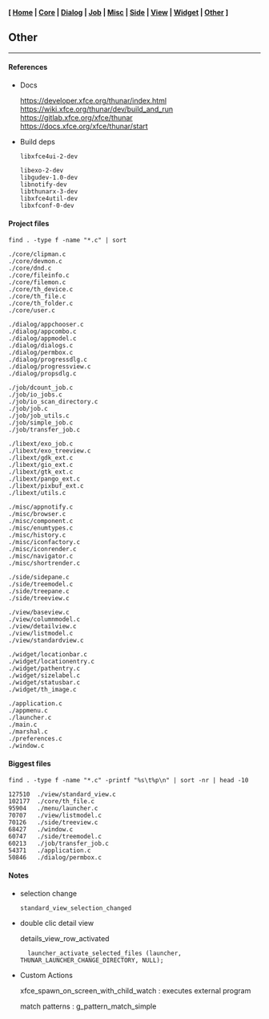 **[ [Home](00-Home.html) | [Core](01-Core.html) | [Dialog](02-Dialog.html) | [Job](03-Job.html) | [Misc](05-Misc.html) | [Side](06-Side.html) | [View](07-View.html) | [Widget](08-Widget.html) | [Other](99-Other.html) ]**

## Other

---

#### References

* Docs
    
    https://developer.xfce.org/thunar/index.html  
    https://wiki.xfce.org/thunar/dev/build_and_run  
    https://gitlab.xfce.org/xfce/thunar  
    https://docs.xfce.org/xfce/thunar/start  

* Build deps
    
    ```
    libxfce4ui-2-dev
    
    libexo-2-dev
    libgudev-1.0-dev
    libnotify-dev
    libthunarx-3-dev
    libxfce4util-dev
    libxfconf-0-dev
    ```


#### Project files

```
find . -type f -name "*.c" | sort

./core/clipman.c
./core/devmon.c
./core/dnd.c
./core/fileinfo.c
./core/filemon.c
./core/th_device.c
./core/th_file.c
./core/th_folder.c
./core/user.c

./dialog/appchooser.c
./dialog/appcombo.c
./dialog/appmodel.c
./dialog/dialogs.c
./dialog/permbox.c
./dialog/progressdlg.c
./dialog/progressview.c
./dialog/propsdlg.c

./job/dcount_job.c
./job/io_jobs.c
./job/io_scan_directory.c
./job/job.c
./job/job_utils.c
./job/simple_job.c
./job/transfer_job.c

./libext/exo_job.c
./libext/exo_treeview.c
./libext/gdk_ext.c
./libext/gio_ext.c
./libext/gtk_ext.c
./libext/pango_ext.c
./libext/pixbuf_ext.c
./libext/utils.c

./misc/appnotify.c
./misc/browser.c
./misc/component.c
./misc/enumtypes.c
./misc/history.c
./misc/iconfactory.c
./misc/iconrender.c
./misc/navigator.c
./misc/shortrender.c

./side/sidepane.c
./side/treemodel.c
./side/treepane.c
./side/treeview.c

./view/baseview.c
./view/columnmodel.c
./view/detailview.c
./view/listmodel.c
./view/standardview.c

./widget/locationbar.c
./widget/locationentry.c
./widget/pathentry.c
./widget/sizelabel.c
./widget/statusbar.c
./widget/th_image.c

./application.c
./appmenu.c
./launcher.c
./main.c
./marshal.c
./preferences.c
./window.c
```


#### Biggest files

```
find . -type f -name "*.c" -printf "%s\t%p\n" | sort -nr | head -10

127510	./view/standard_view.c
102177	./core/th_file.c
95904	./menu/launcher.c
70707	./view/listmodel.c
70126	./side/treeview.c
68427	./window.c
60747	./side/treemodel.c
60213	./job/transfer_job.c
54371	./application.c
50846	./dialog/permbox.c
```


#### Notes

* selection change
    
    `standard_view_selection_changed`

* double clic detail view

    details_view_row_activated

        launcher_activate_selected_files (launcher, THUNAR_LAUNCHER_CHANGE_DIRECTORY, NULL);

* Custom Actions

    xfce_spawn_on_screen_with_child_watch : executes external program

    match patterns : g_pattern_match_simple


